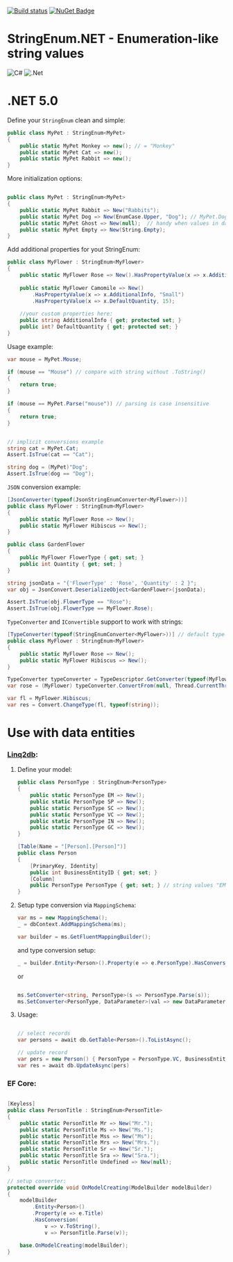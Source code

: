 [![Build status](https://ci.appveyor.com/api/projects/status/dkm6x44rnqwsrbly?svg=true)](https://ci.appveyor.com/project/feeleen/stringenum-net) [![NuGet Badge](https://buildstats.info/nuget/StringEnum.Net)](https://www.nuget.org/packages/StringEnum.Net/)

# StringEnum.NET - Enumeration-like string values

![C#](https://img.shields.io/badge/c%23-%23239120.svg?style=for-the-badge&logo=c-sharp&logoColor=white)
![.Net](https://img.shields.io/badge/.NET-5C2D91?style=for-the-badge&logo=.net&logoColor=white)

# .NET 5.0

Define your `StringEnum` clean and simple:

```cs
public class MyPet : StringEnum<MyPet>
{
	public static MyPet Monkey => new(); // = "Monkey" 
	public static MyPet Cat => new(); 
	public static MyPet Rabbit => new();
}
```

More initialization options:

```cs

public class MyPet : StringEnum<MyPet>
{
	public static MyPet Rabbit => New("Rabbits");
	public static MyPet Dog => New(EnumCase.Upper, "Dog"); // MyPet.Dog.ToString() -> "DOG"
	public static MyPet Ghost => New(null);  // handy when values in dataobject may have null values
	public static MyPet Empty => New(String.Empty);
}
```

Add additional properties for yout StringEnum:

```cs
public class MyFlower : StringEnum<MyFlower>
{
	public static MyFlower Rose => New().HasPropertyValue(x => x.AdditionalInfo, "Big");
	
	public static MyFlower Camomile => New()
		.HasPropertyValue(x => x.AdditionalInfo, "Small")
		.HasPropertyValue(x => x.DefaultQuantity, 15);
	
	//your custom properties here:
	public string AdditionalInfo { get; protected set; }
	public int? DefaultQuantity { get; protected set; }
}

```

Usage example:

```cs
var mouse = MyPet.Mouse;

if (mouse == "Mouse") // compare with string without .ToString()
{
	return true;
}

if (mouse == MyPet.Parse("mouse")) // parsing is case insensitive
{
	return true;
}


// implicit conversions example
string cat = MyPet.Cat;
Assert.IsTrue(cat == "Cat");

string dog = (MyPet)"Dog";
Assert.IsTrue(dog == "Dog");

```

`JSON` conversion example:

```cs
[JsonConverter(typeof(JsonStringEnumConverter<MyFlower>))]
public class MyFlower : StringEnum<MyFlower>
{
    public static MyFlower Rose => New();
    public static MyFlower Hibiscus => New();
}

public class GardenFlower
{
    public MyFlower FlowerType { get; set; }
    public int Quantity { get; set; }
}

string jsonData = "{'FlowerType' : 'Rose', 'Quantity' : 2 }";
var obj = JsonConvert.DeserializeObject<GardenFlower>(jsonData);

Assert.IsTrue(obj.FlowerType == "Rose");
Assert.IsTrue(obj.FlowerType == MyFlower.Rose);

```

`TypeConverter` and `IConvertible` support to work with strings:

```cs
[TypeConverter(typeof(StringEnumConverter<MyFlower>))] // default type converter
public class MyFlower : StringEnum<MyFlower>
{
    public static MyFlower Rose => New();
    public static MyFlower Hibiscus => New();
}

TypeConverter typeConverter = TypeDescriptor.GetConverter(typeof(MyFlower));
var rose = (MyFlower) typeConverter.ConvertFrom(null, Thread.CurrentThread.CurrentCulture, "Rose");

var fl = MyFlower.Hibiscus;
var res = Convert.ChangeType(fl, typeof(string));

```

# Use with data entities 
### [Linq2db](https://github.com/linq2db/linq2db):

1. Define your model:

	```cs
	public class PersonType : StringEnum<PersonType>
	{
		public static PersonType EM => New();
		public static PersonType SP => New();
		public static PersonType SC => New();
		public static PersonType VC => New();
		public static PersonType IN => New();
		public static PersonType GC => New();
	}

	[Table(Name = "[Person].[Person]")]
	public class Person
	{
		[PrimaryKey, Identity]
		public int BusinessEntityID { get; set; }
		[Column]
		public PersonType PersonType { get; set; } // string values "EM", "SP", "SC" ... etc.
	}
	```
2. Setup type conversion via `MappingSchema`:

	```cs
	var ms = new MappingSchema();
	_ = dbContext.AddMappingSchema(ms);

	var builder = ms.GetFluentMappingBuilder();
	```
	and type conversion setup:
	```cs
	_ = builder.Entity<Person>().Property(e => e.PersonType).HasConversion(v => v.Value, s => PersonType.Parse(s));

	```
	or
	```cs

	ms.SetConverter<string, PersonType>(s => PersonType.Parse(s));
	ms.SetConverter<PersonType, DataParameter>(val => new DataParameter { Value = val, DataType = DataType.VarChar });
	```
3. Usage:

	```cs

	// select records
	var persons = await db.GetTable<Person>().ToListAsync();

	// update record
	var pers = new Person() { PersonType = PersonType.VC, BusinessEntityID = 1675 };
	var res = await db.UpdateAsync(pers)

	```


### EF Core:

```cs

[Keyless]
public class PersonTitle : StringEnum<PersonTitle>
{
	public static PersonTitle Mr => New("Mr.");
	public static PersonTitle Ms => New("Ms.");
	public static PersonTitle Mss => New("Ms");
	public static PersonTitle Mrs => New("Mrs.");
	public static PersonTitle Sr => New("Sr.");
	public static PersonTitle Sra => New("Sra.");
	public static PersonTitle Undefined => New(null);
}

// setup converter:
protected override void OnModelCreating(ModelBuilder modelBuilder)
{
	modelBuilder
		.Entity<Person>()
		.Property(e => e.Title)
		.HasConversion(
			v => v.ToString(),
			v => PersonTitle.Parse(v));

	base.OnModelCreating(modelBuilder);
}

```
	
